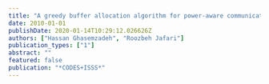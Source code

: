 ```yaml
---
title: "A greedy buffer allocation algorithm for power-aware communication in body sensor networks"
date: 2010-01-01
publishDate: 2020-01-14T10:29:12.026626Z
authors: ["Hassan Ghasemzadeh", "Roozbeh Jafari"]
publication_types: ["1"]
abstract: ""
featured: false
publication: "*CODES+ISSS*"
---
```


